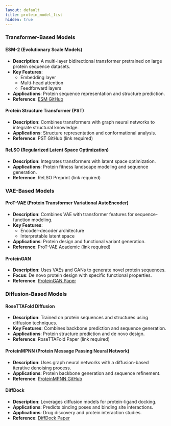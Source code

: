 ```yaml
---
layout: default
title: protein_model_list
hidden: true
---
```



### **Transformer-Based Models**

#### **ESM-2 (Evolutionary Scale Models)**
- **Description**: A multi-layer bidirectional transformer pretrained on large protein sequence datasets.
- **Key Features**:
  - Embedding layer
  - Multi-head attention
  - Feedforward layers
- **Applications**: Protein sequence representation and structure prediction.
- **Reference**: [ESM GitHub](https://github.com/facebookresearch/esm)

#### **Protein Structure Transformer (PST)**
- **Description**: Combines transformers with graph neural networks to integrate structural knowledge.
- **Applications**: Structure representation and conformational analysis.
- **Reference**: PST GitHub (link required)

#### **ReLSO (Regularized Latent Space Optimization)**
- **Description**: Integrates transformers with latent space optimization.
- **Applications**: Protein fitness landscape modeling and sequence generation.
- **Reference**: ReLSO Preprint (link required)



### **VAE-Based Models**

#### **ProT-VAE (Protein Transformer Variational AutoEncoder)**
- **Description**: Combines VAE with transformer features for sequence-function modeling.
- **Key Features**:
  - Encoder-decoder architecture
  - Interpretable latent space
- **Applications**: Protein design and functional variant generation.
- **Reference**: ProT-VAE Academic (link required)

#### **ProteinGAN**
- **Description**: Uses VAEs and GANs to generate novel protein sequences.
- **Focus**: De novo protein design with specific functional properties.
- **Reference**: [ProteinGAN Paper](https://arxiv.org/abs/2012.02134)



### **Diffusion-Based Models**

#### **RoseTTAFold Diffusion**
- **Description**: Trained on protein sequences and structures using diffusion techniques.
- **Key Features**: Combines backbone prediction and sequence generation.
- **Applications**: Protein structure prediction and de novo design.
- **Reference**: RoseTTAFold Paper (link required)

#### **ProteinMPNN (Protein Message Passing Neural Network)**
- **Description**: Uses graph neural networks with a diffusion-based iterative denoising process.
- **Applications**: Protein backbone generation and sequence refinement.
- **Reference**: [ProteinMPNN GitHub](https://github.com/dauparas/ProteinMPNN)

#### **DiffDock**
- **Description**: Leverages diffusion models for protein-ligand docking.
- **Applications**: Predicts binding poses and binding site interactions.
- **Applications**: Drug discovery and protein interaction studies.
- **Reference**: [DiffDock Paper](https://arxiv.org/abs/2203.04119)

